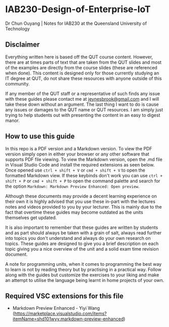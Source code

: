 # IAB230-Design-of-Enterprise-IoT

Dr Chun Ouyang | Notes for IAB230 at the Queensland University of Technology

## Disclaimer

Everything written here is based off the QUT course content. However, there are at times parts of text that are taken from the QUT slides and most of the examples are directly from the course slides (these are referenced when done). This content is designed only for those currently studying an IT degree at QUT, do not share these resources with anyone outside of this community.

If any member of the QUT staff or a representative of such finds any issue with these guides please contact me at jeynesbrook@gmail.com and I will take these down without an argument. The last thing I want to do is cause any issues or damages to the QUT name or QUT resources. I am simply just trying to help students out with presenting the content in an easy to digest manor.

## How to use this guide

In this repo is a PDF version and a Markdown version. To view the PDF version simply open in either your browser or any other software that supports PDF file viewing. To view the Markdown version, open the .md file in Visual Studio Code and install the required extensions as seen below. Once opened use `ctrl + shift + V` or `cmd + shift + V` to open the formatted Markdown view. If these keybinds don't work you can use `ctrl + shift + P` or `cmd + shift + P` to open the command palette and search for the option `Markdown: Markdown Preview Enhanced: Open preview`.

Although these documents may provide a decent learning experience on their own it is highly advised that you use these in-part with the lectures notes and videos provided to you by your lecturer. This is mainly due to the fact that overtime these guides may become outdated as the units themselves get updated.

It is also important to remember that these guides are written by students and as part should always be taken with a grain of salt, always read further into topics you don't understand and always do your own research on topics. These guides are designed to give you a brief description on each topic giving you a nice overview of the unit and a solid exam time revision document.

A note for programming units, when it comes to programming the best way to learn is not by reading theory but by practising in a practical way. Follow along with the guides but customize the exercises to your liking and make an attempt to utilise the language being learnt in home projects of your own.

## Required VSC extensions for this file

- Markdown Preview Enhanced - Yiyi Wang (https://marketplace.visualstudio.com/items?itemName=shd101wyy.markdown-preview-enhanced)

